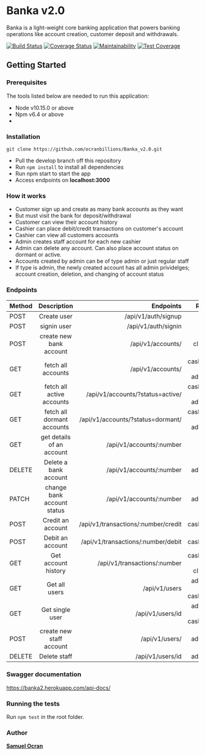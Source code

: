 # Banka v2.0
Banka is a light-weight core banking application that powers banking operations like account creation, customer deposit and withdrawals. 

[![Build Status](https://travis-ci.com/ocranbillions/Banka_v2.0.svg?branch=develop)](https://travis-ci.com/ocranbillions/Banka_v2.0) [![Coverage Status](https://coveralls.io/repos/github/ocranbillions/Banka_v2.0/badge.svg?branch=develop)](https://coveralls.io/github/ocranbillions/Banka_v2.0?branch=develop) [![Maintainability](https://api.codeclimate.com/v1/badges/4c600fc965c6d7b6098e/maintainability)](https://codeclimate.com/github/ocranbillions/Banka_v2.0/maintainability) [![Test Coverage](https://api.codeclimate.com/v1/badges/4c600fc965c6d7b6098e/test_coverage)](https://codeclimate.com/github/ocranbillions/Banka_v2.0/test_coverage)
## Getting Started
### Prerequisites
The tools listed below are needed to run this application:
* Node v10.15.0 or above
* Npm v6.4 or above
* 
### Installation
`git clone https://github.com/ocranbillions/Banka_v2.0.git`
- Pull the develop branch off this repository
- Run `npm install` to install all dependencies
- Run npm start to start the app
- Access endpoints on **localhost:3000**

### How it works
- Customer sign up and create as many bank accounts as they want
- But must visit the bank for deposit/withdrawal
- Customer can view their account history 
- Cashier can place debit/credit transactions on customer's account
- Cashier can view all customers accounts
- Admin creates staff account for each new cashier
- Admin can delete any account. Can also place account status on dormant or active.
- Accounts created by admin can be of type admin or just regular staff
- If type is admin, the newly created account has all admin prividelges; account creation, deletion, and changing of account status


### Endpoints
| Method      | Description    | Endpoints    | Role   | 
| :------------- | :----------: | -----------: | -----------: |
|  POST | Create user   | /api/v1/auth/signup    | *   |
| POST   | signin user | /api/v1/auth/signin | * |
|  POST | create new bank account   | /api/v1/accounts/    | client   |
| GET  |fetch all accounts | /api/v1/accounts/ | cashier + admin |
| GET  |fetch all active accounts | /api/v1/accounts/?status=active/ | cashier + admin |
| GET  |fetch all dormant accounts | /api/v1/accounts/?status=dormant/ | cashier + admin |
| GET  |get details of an account | /api/v1/accounts/:number | * |
| DELETE  |Delete a bank account | /api/v1/accounts/:number | admin |
| PATCH  |change bank account status | /api/v1/accounts/:number | admin |
| POST |Credit an account | /api/v1/transactions/:number/credit | cashier |
| POST |Debit an account | /api/v1/transactions/:number/debit | cashier |
| GET|Get account history| /api/v1/transactions/:number | cashier + client |
| GET|Get all users| /api/v1/users | admin + cashier |
| GET|Get single user| /api/v1/users/id | admin + cashier |
| POST|create new staff account| /api/v1/users/ | admin |
| DELETE|Delete staff| /api/v1/users/id | admin |

### Swagger documentation
https://banka2.herokuapp.com/api-docs/

### Running the tests
Run `npm test` in the root folder.


### Author
[**Samuel Ocran**](https://twitter.com/ocranbillions)
